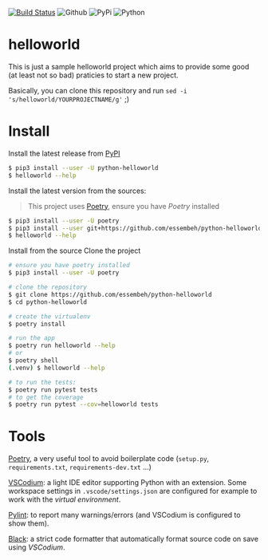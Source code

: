 [![Build Status](https://travis-ci.org/essembeh/python-helloworld.svg?branch=master)](https://travis-ci.org/essembeh/python-helloworld)
![Github](https://img.shields.io/github/tag/essembeh/python-helloworld.svg)
![PyPi](https://img.shields.io/pypi/v/python-helloworld.svg)
![Python](https://img.shields.io/pypi/pyversions/python-helloworld.svg)


# helloworld

This is just a sample helloworld project which aims to provide some good (at least not so bad) praticies to start a new project.

Basically, you can clone this repository and run `sed -i 's/helloworld/YOURPROJECTNAME/g'` ;)


# Install

Install the latest release from [PyPI](https://pypi.org/python-helloworld)
```sh
$ pip3 install --user -U python-helloworld
$ helloworld --help
```

Install the latest version from the sources:

> This project uses [Poetry](https://python-poetry.org), ensure you have *Poetry* installed

```sh
$ pip3 install --user -U poetry
$ pip3 install --user git+https://github.com/essembeh/python-helloworld
$ helloworld --help
```

Install from the source
Clone the project
```sh
# ensure you have poetry installed
$ pip3 install --user -U poetry

# clone the repository
$ git clone https://github.com/essembeh/python-helloworld
$ cd python-helloworld

# create the virtualenv
$ poetry install

# run the app
$ poetry run helloworld --help
# or
$ poetry shell
(.venv) $ helloworld --help

# to run the tests:
$ poetry run pytest tests
# to get the coverage
$ poetry run pytest --cov=helloworld tests 
```

# Tools

[Poetry](https://python-poetry.org), a very useful tool to avoid boilerplate code (`setup.py`, `requirements.txt`, `requirements-dev.txt` ...)

[VSCodium](https://github.com/VSCodium/vscodium): a light IDE editor supporting Python with an extension.
Some workspace settings in `.vscode/settings.json` are configured for example to work with the *virtual environment*.

[Pylint](https://www.pylint.org/): to report many warnings/errors (and VSCodium is configured to show them).

[Black](https://pypi.org/project/black/): a strict code formatter that automatically format source code on save using *VSCodium*.


